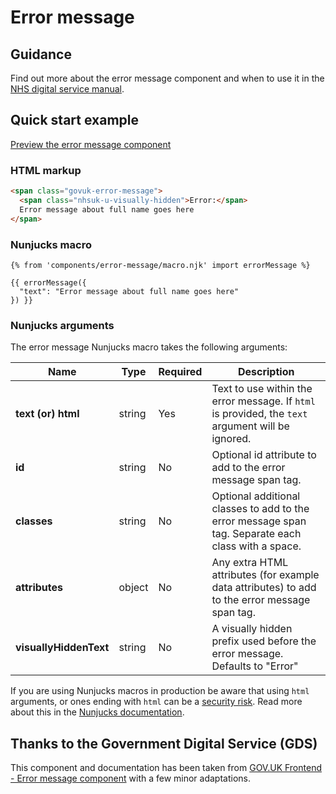 # Error message

## Guidance

Find out more about the error message component and when to use it in the [NHS digital service manual](https://service-manual.nhs.uk/design-system/components/error-message).

## Quick start example

[Preview the error message component](https://nhsuk.github.io/nhsuk-frontend/components/error-message/index.html)

### HTML markup

```html
<span class="govuk-error-message">
  <span class="nhsuk-u-visually-hidden">Error:</span>
  Error message about full name goes here
</span>
```

### Nunjucks macro

```
{% from 'components/error-message/macro.njk' import errorMessage %}

{{ errorMessage({
  "text": "Error message about full name goes here"
}) }}
```

### Nunjucks arguments

The error message Nunjucks macro takes the following arguments:

| Name                   | Type   | Required | Description                                                                                         |
| ---------------------- | ------ | -------- | --------------------------------------------------------------------------------------------------- |
| **text (or) html**     | string | Yes      | Text to use within the error message. If `html` is provided, the `text` argument will be ignored.   |
| **id**                 | string | No       | Optional id attribute to add to the error message span tag.                                         |
| **classes**            | string | No       | Optional additional classes to add to the error message span tag. Separate each class with a space. |
| **attributes**         | object | No       | Any extra HTML attributes (for example data attributes) to add to the error message span tag.       |
| **visuallyHiddenText** | string | No       | A visually hidden prefix used before the error message. Defaults to "Error"                         |

If you are using Nunjucks macros in production be aware that using `html` arguments, or ones ending with `html` can be a [security risk](https://developer.mozilla.org/en-US/docs/Glossary/Cross-site_scripting). Read more about this in the [Nunjucks documentation](https://mozilla.github.io/nunjucks/api.html#user-defined-templates-warning).

## Thanks to the Government Digital Service (GDS)

This component and documentation has been taken from [GOV.UK Frontend - Error message component](https://github.com/alphagov/govuk-frontend/tree/main/package/govuk/components/error-message) with a few minor adaptations.
